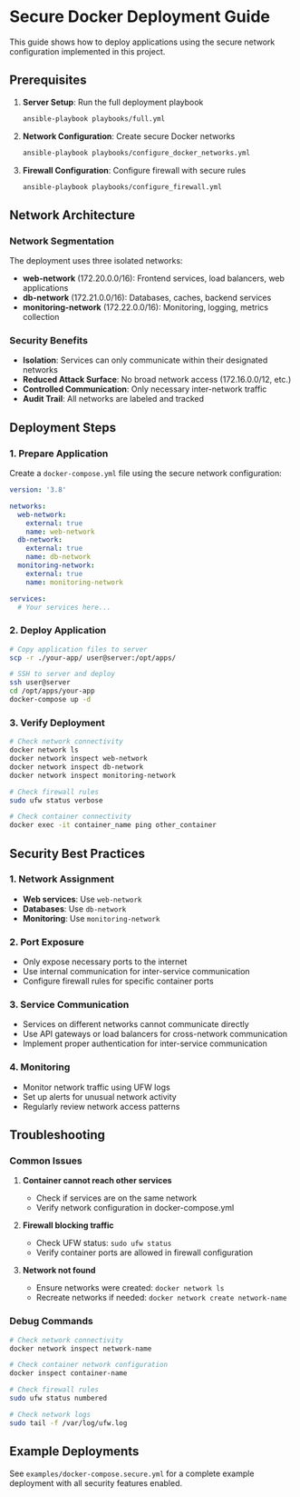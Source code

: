 # Secure Docker Deployment Guide

This guide shows how to deploy applications using the secure network configuration implemented in this project.

## Prerequisites

1. **Server Setup**: Run the full deployment playbook

   ```bash
   ansible-playbook playbooks/full.yml
   ```

2. **Network Configuration**: Create secure Docker networks

   ```bash
   ansible-playbook playbooks/configure_docker_networks.yml
   ```

3. **Firewall Configuration**: Configure firewall with secure rules

   ```bash
   ansible-playbook playbooks/configure_firewall.yml
   ```

## Network Architecture

### Network Segmentation

The deployment uses three isolated networks:

- **web-network** (172.20.0.0/16): Frontend services, load balancers, web applications
- **db-network** (172.21.0.0/16): Databases, caches, backend services
- **monitoring-network** (172.22.0.0/16): Monitoring, logging, metrics collection

### Security Benefits

- **Isolation**: Services can only communicate within their designated networks
- **Reduced Attack Surface**: No broad network access (172.16.0.0/12, etc.)
- **Controlled Communication**: Only necessary inter-network traffic
- **Audit Trail**: All networks are labeled and tracked

## Deployment Steps

### 1. Prepare Application

Create a `docker-compose.yml` file using the secure network configuration:

```yaml
version: '3.8'

networks:
  web-network:
    external: true
    name: web-network
  db-network:
    external: true
    name: db-network
  monitoring-network:
    external: true
    name: monitoring-network

services:
  # Your services here...
```

### 2. Deploy Application

```bash
# Copy application files to server
scp -r ./your-app/ user@server:/opt/apps/

# SSH to server and deploy
ssh user@server
cd /opt/apps/your-app
docker-compose up -d
```

### 3. Verify Deployment

```bash
# Check network connectivity
docker network ls
docker network inspect web-network
docker network inspect db-network
docker network inspect monitoring-network

# Check firewall rules
sudo ufw status verbose

# Check container connectivity
docker exec -it container_name ping other_container
```

## Security Best Practices

### 1. Network Assignment

- **Web services**: Use `web-network`
- **Databases**: Use `db-network`
- **Monitoring**: Use `monitoring-network`

### 2. Port Exposure

- Only expose necessary ports to the internet
- Use internal communication for inter-service communication
- Configure firewall rules for specific container ports

### 3. Service Communication

- Services on different networks cannot communicate directly
- Use API gateways or load balancers for cross-network communication
- Implement proper authentication for inter-service communication

### 4. Monitoring

- Monitor network traffic using UFW logs
- Set up alerts for unusual network activity
- Regularly review network access patterns

## Troubleshooting

### Common Issues

1. **Container cannot reach other services**
   - Check if services are on the same network
   - Verify network configuration in docker-compose.yml

2. **Firewall blocking traffic**
   - Check UFW status: `sudo ufw status`
   - Verify container ports are allowed in firewall configuration

3. **Network not found**
   - Ensure networks were created: `docker network ls`
   - Recreate networks if needed: `docker network create network-name`

### Debug Commands

```bash
# Check network connectivity
docker network inspect network-name

# Check container network configuration
docker inspect container-name

# Check firewall rules
sudo ufw status numbered

# Check network logs
sudo tail -f /var/log/ufw.log
```

## Example Deployments

See `examples/docker-compose.secure.yml` for a complete example deployment with all security features enabled.
